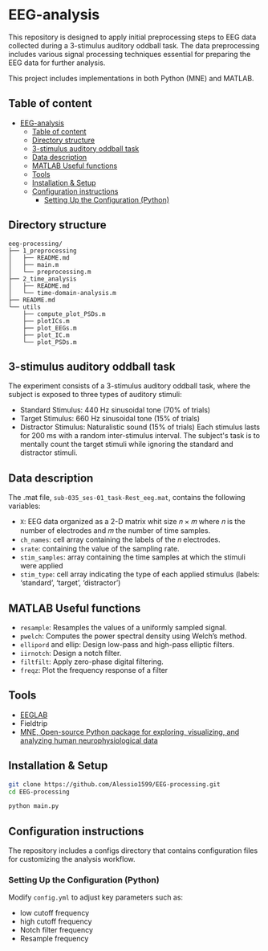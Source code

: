 # EEG-analysis
This repository is designed to apply initial preprocessing steps to EEG data collected during a 3-stimulus auditory oddball task. The data preprocessing includes various signal processing techniques essential for preparing the EEG data for further analysis.

This project includes implementations in both Python (MNE) and MATLAB.

## Table of content
- [EEG-analysis](#eeg-analysis)
  - [Table of content](#table-of-content)
  - [Directory structure](#directory-structure)
  - [3-stimulus auditory oddball task](#3-stimulus-auditory-oddball-task)
  - [Data description](#data-description)
  - [MATLAB Useful functions](#matlab-useful-functions)
  - [Tools](#tools)
  - [Installation \& Setup](#installation--setup)
  - [Configuration instructions](#configuration-instructions)
    - [Setting Up the Configuration (Python)](#setting-up-the-configuration-python)


## Directory structure
```
eeg-processing/
├── 1_preprocessing
│   ├── README.md
│   ├── main.m
│   └── preprocessing.m
├── 2_time_analysis
│   ├── README.md
│   └── time-domain-analysis.m
├── README.md
└── utils
    ├── compute_plot_PSDs.m
    ├── plotICs.m
    ├── plot_EEGs.m
    ├── plot_IC.m
    └── plot_PSDs.m
```


## 3-stimulus auditory oddball task
The experiment consists of a 3-stimulus auditory oddball task, where the subject is exposed to three types of auditory stimuli:

- Standard Stimulus: 440 Hz sinusoidal tone (70% of trials)
- Target Stimulus: 660 Hz sinusoidal tone (15% of trials)
- Distractor Stimulus: Naturalistic sound (15% of trials)
Each stimulus lasts for 200 ms with a random inter-stimulus interval. The subject's task is to mentally count the target stimuli while ignoring the standard and distractor stimuli.


## Data description
The .mat file, `sub-035_ses-01_task-Rest_eeg.mat`, contains the following variables:
- `X`: EEG data organized as a 2-D matrix whit size 𝑛 × 𝑚 where 𝑛 is the number of electrodes and 𝑚 the number of time samples.
- `ch_names`: cell array containing the labels of the 𝑛 electrodes.
- `srate`: containing the value of the sampling rate.
- `stim_samples`: array containing the time samples at which the stimuli were applied
- `stim_type`: cell array indicating the type of each applied stimulus (labels: ‘standard’, ‘target’, ‘distractor’)


## MATLAB Useful functions
- `resample`: Resamples the values of a uniformly sampled signal.
- `pwelch`: Computes the power spectral density using Welch’s method.
- `ellipord` and ellip: Design low-pass and high-pass elliptic filters.
- `iirnotch`: Design a notch filter.
- `filtfilt`: Apply zero-phase digital filtering.
- `freqz`: Plot the frequency response of a filter

## Tools
- [EEGLAB](https://eeglab.org)
- Fieldtrip
- [MNE, Open-source Python package for exploring, visualizing, and analyzing human neurophysiological data](https://mne.tools/stable/index.html)

## Installation & Setup
```bash
git clone https://github.com/Alessio1599/EEG-processing.git
cd EEG-processing
```

```bash
python main.py
```

## Configuration instructions
The repository includes a configs directory that contains configuration files for customizing the analysis workflow.

### Setting Up the Configuration (Python)
Modify `config.yml` to adjust key parameters such as:
- low cutoff frequency
- high cutoff frequency
- Notch filter frequency
- Resample frequency